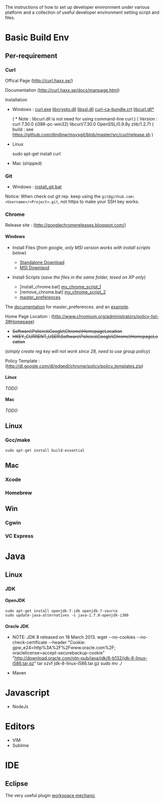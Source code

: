  The instructions of how to set up developer environment under various platform and a collection of useful developer environment setting script and files.





Basic Build Env
===============


Per-requirement
---------------

### Curl 

Offical Page (http://curl.haxx.se/)

Documentation (http://curl.haxx.se/docs/manpage.html)

Installation

   * Windows : [curl.exe][d_curl_1] [libcrypto.dll][d_curl_2] [libssl.dll][d_curl_3] [curl-ca-bundle.crt][d_curl_4] [libcurl.dll*][d_curl_5]

     (  * Note : libcurl.dll is not need for using command-line curl.)
     ( Version : curl 7.30.0 (i386-pc-win32) libcurl/7.30.0 OpenSSL/0.9.8y zlib/1.2.7)
     (   build : see https://github.com/dindinw/msysgit/blob/master/src/curl/release.sh )

   * Linux 

        sudo apt-get install curl
   
   * Mac (shipped)

[d_curl_1]:https://github.com/dindinw/msysgit/raw/master/mingw/bin/curl.exe
[d_curl_2]:https://github.com/dindinw/msysgit/raw/master/mingw/bin/libcrypto.dll
[d_curl_3]:https://github.com/dindinw/msysgit/raw/master/mingw/bin/libssl.dll
[d_curl_4]:https://github.com/dindinw/msysgit/raw/master/mingw/bin/curl-ca-bundle.crt
[d_curl_5]:https://github.com/dindinw/msysgit/raw/master/mingw/bin/libcurl.dll

### Git

* Windows : [install_git.bat][d_git_1]

Notice: When check out git rep. keep using the `git@github.com:<Username>/<Project>.git`, not https to make your SSH key works.

[d_git_1]:https://github.com/dindinw/usersettings/raw/master/git/install_git.bat

### Chrome

Release site : (http://googlechromereleases.blogspot.com/)

#### Windows

* Install Files (_from google, only MSI version works with install scripts below_)
    - [Standalone Download][chrome_win]
    - [MSI Downlaod][chrome_win_msi]

* Install Scripts (_save the files in the same folder, tesed on XP only_)
    - [install_chrome.bat] [my_chrome_script_1] 
    - [remove_chrome.bat] [my_chrome_script_2]
    - [master_preferences][my_chrome_perf]

[chrome_win]:https://dl.google.com/tag/s/appguid%3D%7B8A69D345-D564-463C-AFF1-A69D9E530F96%7D%26iid%3D%7B4CCCCB56-E8B8-F482-D457-3DF54C9B95C0%7D%26lang%3Den%26browser%3D3%26usagestats%3D0%26appname%3DGoogle%2520Chrome%26needsadmin%3Dtrue%26installdataindex%3Ddefaultbrowser/update2/installers/ChromeStandaloneSetup.exe
[chrome_win_msi]:https://dl.google.com/tag/s/appguid%3D%7B8A69D345-D564-463C-AFF1-A69D9E530F96%7D%26iid%3D%7BCA8DF948-A4C1-39A2-F252-9F2344D3C552%7D%26lang%3Den%26browser%3D4%26usagestats%3D0%26appname%3DGoogle%2520Chrome%26needsadmin%3Dprefers/edgedl/chrome/install/GoogleChromeStandaloneEnterprise.msi
[my_chrome_script_1]:https://github.com/dindinw/usersettings/raw/master/chrome/install_chrome.bat
[my_chrome_script_2]:https://github.com/dindinw/usersettings/raw/master/chrome/remove_chrome.bat
[my_chrome_perf]:https://github.com/dindinw/usersettings/raw/master/chrome/master_preferences

The [documentation][chrome_master_perf_doc] for master_preferences. and an [example][chrome_master_perf_example].

Home Page Location  : (http://www.chromium.org/administrators/policy-list-3#Homepage)
    
* ~~Software\Policies\Google\Chrome\HomepageLocation~~
* ~~HKEY_CURRENT_USER\Software\Policies\Google\Chrome\HomepageLocation~~ 

(_simply create reg key will not work since 28, need to use group policy_)

Policy Template : (http://dl.google.com/dl/edgedl/chrome/policy/policy_templates.zip)
  
#### Linux
_TODO_
#### Mac
_TODO_


[chrome_master_perf_doc]:https://support.google.com/chrome/a/answer/187948
[chrome_master_perf_example]:http://www.chromium.org/administrators/configuring-other-preferences#TOC-Preferences-List

Linux
-----
### Gcc/make

    sudo apt-get install build-essential 

Mac
---

### Xcode
### Homebrew

Win
---

### Cgwin
### VC Express

Java
====

Linux
-----
### JDK
 

#### OpenJDK 
    sudo apt-get install openjdk-7-jdk openjdk-7-source
    sudo update-java-alternatives -s java-1.7.0-openjdk-i386    
#### Oracle JDK
* NOTE: JDK 8 released on 18 March 2013.
    wget --no-cookies --no-check-certificate --header "Cookie: gpw_e24=http%3A%2F%2Fwww.oracle.com%2F; oraclelicense=accept-securebackup-cookie" "http://download.oracle.com/otn-pub/java/jdk/8-b132/jdk-8-linux-i586.tar.gz"
    tar xzvf jdk-8-linux-i586.tar.gz 
    sudo mv ./

* Maven

Javascript
==========

* NodeJs

Editors
=======

* VIM
* Sublime


IDE
===

Eclipse
-------

The very useful plugin [workspace mechanic][1]

[1]:https://code.google.com/a/eclipselabs.org/p/workspacemechanic/
